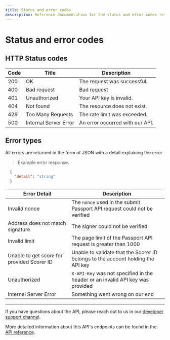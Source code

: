 ```yaml
---
title: Status and error codes
description: Reference documentation for the status and error codes returned from the Passport API.
---
```


# Status and error codes

## HTTP Status codes

| Code | Title                 | Description                     |
| ---- | --------------------- | ------------------------------- |
| 200  | OK                    | The request was successful.     |
| 400  | Bad request           | Bad request                     |
| 401  | Unauthorized          | Your API key is invalid.        |
| 404  | Not found             | The resource does not exist.    |
| 429  | Too Many Requests     | The rate limit was exceeded.    |
| 500  | Internal Server Error | An error occurred with our API. |



## Error types

All errors are returned in the form of JSON with a detail explaining the error

> Example error response.

```json
  {
    "detail": "string"
  }
```

| Error Detail                               | Description                                                                      |
| ------------------------------------------ | -------------------------------------------------------------------------------- |
| Invalid nonce                              | The `nonce` used in the submit Passport API request could not be verified        |
| Address does not match signature           | The signer could not be verified                                                 |
| Invalid limit                              | The page limit of the Passport API request is greater than 1000                  |
| Unable to get score for provided Scorer ID | Unable to validate that the Scorer ID belongs to the account holding the API key |
| Unauthorized                               | `X-API-Key` was not specified in the header or an invalid API key was provided   |
| Internal Server Error                      | Something went wrong on our end                                                  |


---

If you have questions about the API, please reach out to us in our [developer support channel](https://t.me/+Mcp9RsRV7tVmYjZh).

More detailed information about this API's endpoints can be found in the [API reference](../api-reference).